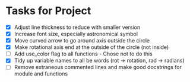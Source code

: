 # Tasks for Project
- [x] Adjust line thickness to reduce with smaller version
- [x] Increase font size, especially astronomical symbol
- [x] Move curved arrow to go around axis outside the circle
- [x] Make rotational axis end at the outside of the circle (not inside)
- [ ] Add use_color flag to all functions - Chose not to do this
- [x] Tidy up variable names to all be words (rot -> rotation, rad -> radians)
- [ ] Remove extraneous commented lines and make good docstrings for module and functions